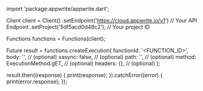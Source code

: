 import 'package:appwrite/appwrite.dart';

Client client = Client()
  .setEndpoint('https://cloud.appwrite.io/v1') // Your API Endpoint
  .setProject('5df5acd0d48c2'); // Your project ID

Functions functions = Functions(client);

Future result = functions.createExecution(
  functionId: '<FUNCTION_ID>',
  body: '<BODY>', // (optional)
  xasync: false, // (optional)
  path: '<PATH>', // (optional)
  method: ExecutionMethod.gET, // (optional)
  headers: {}, // (optional)
);

result.then((response) {
  print(response);
}).catchError((error) {
  print(error.response);
});

